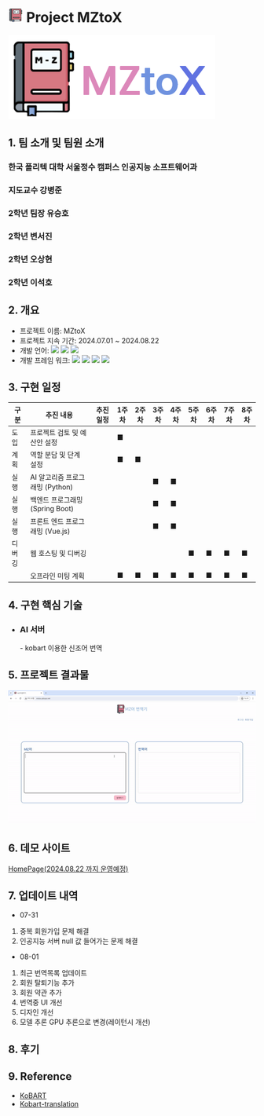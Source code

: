 # <img src="img/ico_clbg.png" width=30px height=30px> Project MZtoX 

<a href="http://mztox.aikopo.net/"><img src="img/MZTOX.png"/></a>

## 1. 팀 소개 및 팀원 소개

<h3>한국 폴리텍 대학 서울정수 캠퍼스 인공지능 소프트웨어과</h3>
<h3>지도교수 강병준 </h3>
<h3>2학년 팀장 유승호</h3>
<h3>2학년 변서진</h3>
<h3>2학년 오상현</h3>
<h3>2학년 이석호</h3>

## 2. 개요
   - 프로젝트 이름: MZtoX
   - 프로젝트 지속 기간: 2024.07.01 ~ 2024.08.22
   - 개발 언어: <img src="https://img.shields.io/badge/Java-007396?style=flat-square&logo=Java&logoColor=white"> <img src = "https://img.shields.io/badge/python-3776AB?style=flat-square&logo=python&logoColor=white"> <img src ="https://img.shields.io/badge/javascript-F7DF1E?style=flat-square&logo=javascript&logoColor=black">
   - 개발 프레임 워크: <img src ="https://img.shields.io/badge/spring_boot-6DB33F?style=flat-square&logo=spring-boot&logoColor=white"> <img src ="https://img.shields.io/badge/flask-000000?style=flat-square&logo=flask&logoColor=white">  <img src ="https://img.shields.io/badge/vuejs-4FC08D?style=flat-square&logo=vue.js&logoColor=white"> <img src ="https://img.shields.io/badge/pytorch-EE4C2C?style=flat-square&logo=pytorch&logoColor=white
"> 
## 3. 구현 일정
| 구분   | 추진 내용                         | 추진 일정                       | 1주차 | 2주차 | 3주차 | 4주차 | 5주차 | 6주차 | 7주차 | 8주차 |
|--------|------------------------------------|----------------------------------|-------|-------|-------|-------|-------|-------|-------|-------|
| 도입   | 프로젝트 검토 및 예산안 설정       |                                  | ■     |      |       |       |       |       |       |       |
| 계획   | 역할 분담 및 단계 설정             |                                  |■       |■       |      |       |       |       |       |       |
| 실행   | AI 알고리즘 프로그래밍 (Python)    |                                  |       |       | ■      | ■     |      |       |       |       |
|실행    | 백엔드 프로그래밍 (Spring Boot)    |                                  |       |       |■       | ■     |      |       |       |       |
|실행    | 프론트 엔드 프로그래밍 (Vue.js)    |                                  |       |       |■       | ■     |      |       |       |       |
| 디버깅 | 웹 호스팅 및 디버깅                |                                  |       |       |       |       |■      | ■     | ■     |■       |
|        | 오프라인 미팅 계획                   |                                  | ■     |■       |■       |■       |■       |■       |■       |■       |■

## 4. 구현 핵심 기술
- <h3>AI 서버</h3>
  - kobart 이용한 신조어 번역 
## 5. 프로젝트 결과물
<img src="img/demo.gif">

## 6. 데모 사이트
[HomePage(2024.08.22 까지 운영예정)](http://mztox.aikopo.net/)
## 7. 업데이트 내역
 - 07-31 
 
1. 중복 회원가입 문제 해결
2. 인공지능 서버 null 값 들어가는 문제 해결
 

 - 08-01
1. 최근 번역목록 업데이트
2. 회원 탈퇴기능 추가
3. 회원 약관 추가
4. 번역중 UI 개선
5. 디자인 개선
6. 모델 추론 GPU 추론으로 변경(레이턴시 개선)
   
## 8. 후기

## 9. Reference
 - [KoBART
](https://github.com/SKT-AI/KoBART)
 - [Kobart-translation](https://github.com/seujungKoBART-translation)
 
